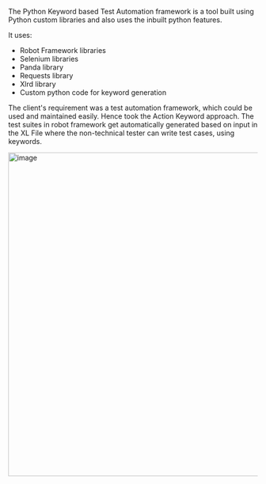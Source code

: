 
The Python Keyword based Test Automation framework is a tool built using Python custom libraries and also uses the inbuilt python features.

It uses:
* Robot Framework libraries
* Selenium libraries
* Panda library
* Requests library 
* Xlrd library
* Custom python code for keyword generation
  
The client's requirement was a test automation framework, which could be used and maintained easily. Hence took the Action Keyword approach.
The test suites in robot framework get automatically generated based on input in the XL File where the non-technical tester can write test cases, using keywords.


<img width="655" alt="image" src="https://github.com/user-attachments/assets/6534e344-920d-4805-9209-13e090dc9137" />
